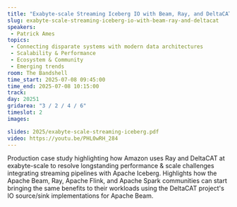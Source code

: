 ```yaml
---
title: "Exabyte-scale Streaming Iceberg IO with Beam, Ray, and DeltaCAT"
slug: exabyte-scale-streaming-iceberg-io-with-beam-ray-and-deltacat
speakers:
 - Patrick Ames
topics:
 - Connecting disparate systems with modern data architectures
 - Scalability & Performance
 - Ecosystem & Community
 - Emerging trends
room: The Bandshell
time_start: 2025-07-08 09:45:00
time_end: 2025-07-08 10:15:00
track: 
day: 20251
gridarea: "3 / 2 / 4 / 6"
timeslot: 2 
images: 

slides: 2025/exabyte-scale-streaming-iceberg.pdf
video: https://youtu.be/PHL0wRH_284
---
```


Production case study highlighting how Amazon uses Ray and DeltaCAT at exabyte-scale to resolve longstanding performance & scale challenges integrating streaming pipelines with Apache Iceberg. Highlights how the Apache Beam, Ray, Apache Flink, and Apache Spark communities can start bringing the same benefits to their workloads using the DeltaCAT project's IO source/sink implementations for Apache Beam.